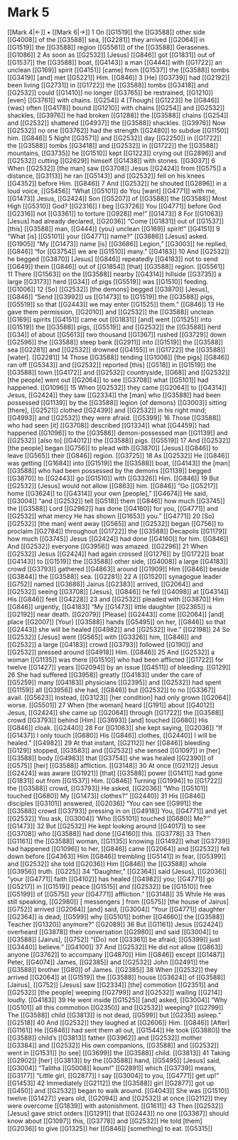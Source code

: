 # Mark 5
[[Mark 4|←]] • [[Mark 6|→]]
1 On [[G1519]] the [[G3588]] other side [[G4008]] of the [[G3588]] sea, [[G2281]] they arrived [[G2064]] in [[G1519]] the [[G3588]] region [[G5561]] of the [[G3588]] Gerasenes. [[G1086]] 
2 As soon as [[G2532]] [Jesus] [[G846]] got [[G1831]] out of [[G1537]] the [[G3588]] boat, [[G4143]] a man [[G444]] with [[G1722]] an unclean [[G169]] spirit [[G4151]] [came] from [[G1537]] the [[G3588]] tombs [[G3419]] [and] met [[G5221]] Him. [[G846]] 
3 [He] [[G3739]] had [[G2192]] been living [[G2731]] in [[G1722]] the [[G3588]] tombs [[G3418]] and [[G2532]] could [[G1410]] no longer [[G3765]] be restrained, [[G1210]] [even] [[G3761]] with chains. [[G254]] 
4 [Though] [[G1223]] he [[G846]] {was} often [[G4178]] bound [[G1210]] with chains [[G254]] and [[G2532]] shackles, [[G3976]] he had broken [[G1288]] the [[G3588]] chains [[G254]] and [[G2532]] shattered [[G4937]] the [[G3588]] shackles. [[G3976]] Now [[G2532]] no one [[G3762]] had the strength [[G2480]] to subdue [[G1150]] him. [[G846]] 
5 Night [[G3571]] and [[G2532]] day [[G2250]] in [[G1722]] the [[G3588]] tombs [[G3418]] and [[G2532]] in [[G1722]] the [[G3588]] mountains, [[G3735]] he [[G1510]] kept [[G1223]] crying out [[G2896]] and [[G2532]] cutting [[G2629]] himself [[G1438]] with stones. [[G3037]] 
6 When [[G2532]] [the man] saw [[G3708]] Jesus [[G2424]] from [[G575]] a distance, [[G3113]] he ran [[G5143]] and [[G2532]] fell on his knees [[G4352]] before Him. [[G846]] 
7 And [[G2532]] he shouted [[G2896]] in a loud voice, [[G5456]] “What [[G5101]] do You [want] [[G4771]] with me, [[G1473]] Jesus, [[G2424]] Son [[G5207]] of [[G3588]] the [[G3588]] Most High [[G5310]] God? [[G2316]] I beg [[G3726]] You [[G4771]] before God [[G2316]] not [[G3361]] to torture [[G928]] me!” [[G1473]] 
8 For [[G1063]] [Jesus] had already declared, [[G2036]] “Come [[G1831]] out of [[G1537]] [this] [[G3588]] man, [[G444]] {you} unclean [[G169]] spirit!” [[G4151]] 
9 “What [is] [[G5101]] your [[G4771]] name?” [[G3686]] [Jesus] asked. [[G1905]] “My [[G1473]] name [is] [[G3686]] Legion,” [[G3003]] he replied, [[G846]] “for [[G3754]] we are [[G1510]] many.” [[G4183]] 
10 And [[G2532]] he begged [[G3870]] [Jesus] [[G846]] repeatedly [[G4183]] not to send [[G649]] them [[G846]] out of [[G1854]] [that] [[G3588]] region. [[G5561]] 
11 There [[G1563]] on the [[G3588]] nearby [[G4314]] hillside [[G3735]] a large [[G3173]] herd [[G34]] of pigs [[G5519]] was [[G1510]] feeding. [[G1006]] 
12 [So] [[G2532]] [the demons] begged [[G3870]] [Jesus], [[G846]] “Send [[G3992]] us [[G1473]] to [[G1519]] the [[G3588]] pigs, [[G5519]] so that [[G2443]] we may enter [[G1525]] them.” [[G846]] 
13 He gave them permission, [[G2010]] and [[G2532]] the [[G3588]] unclean [[G169]] spirits [[G4151]] came out [[G1831]] [and] went [[G1525]] into [[G1519]] the [[G3588]] pigs, [[G5519]] and [[G2532]] the [[G3588]] herd [[G34]] of about [[G5613]] two thousand [[G1367]] rushed [[G3729]] down [[G2596]] the [[G3588]] steep bank [[G2911]] into [[G1519]] the [[G3588]] sea [[G2281]] and [[G2532]] drowned [[G4155]] in [[G1722]] the [[G3588]] [water]. [[G2281]] 
14 Those [[G3588]] tending [[G1006]] [the pigs] [[G846]] ran off [[G5343]] and [[G2532]] reported [this] [[G518]] in [[G1519]] the [[G3588]] town [[G4172]] and [[G2532]] countryside, [[G68]] and [[G2532]] [the people] went out [[G2064]] to see [[G3708]] what [[G5101]] had happened. [[G1096]] 
15 When [[G2532]] they came [[G2064]] to [[G4314]] Jesus, [[G2424]] they saw [[G2334]] the [man] who [[G3588]] had been possessed [[G1139]] by the [[G3588]] legion {of demons} [[G3003]] sitting [there], [[G2521]] clothed [[G2439]] and [[G2532]] in his right mind; [[G4993]] and [[G2532]] they were afraid. [[G5399]] 
16 Those [[G3588]] who had seen [it] [[G3708]] described [[G1334]] what [[G4459]] had happened [[G1096]] to the [[G3588]] demon-possessed man [[G1139]] and [[G2532]] [also to] [[G4012]] the [[G3588]] pigs. [[G5519]] 
17 And [[G2532]] [the people] began [[G756]] to plead with [[G3870]] [Jesus] [[G846]] to leave [[G565]] their [[G846]] region. [[G3725]] 
18 As [[G2532]] He [[G846]] was getting [[G1684]] into [[G1519]] the [[G3588]] boat, [[G4143]] the [man] [[G3588]] who had been possessed by the demons [[G1139]] begged [[G3870]] to [[G2443]] go [[G1510]] with [[G3326]] Him. [[G846]] 
19 But [[G2532]] [Jesus] would not allow [[G863]] him. [[G846]] “Go [[G5217]] home [[G3624]] to [[G4314]] your own [people],” [[G4674]] He said, [[G3004]] “and [[G2532]] tell [[G518]] them [[G846]] how much [[G3745]] the [[G3588]] Lord [[G2962]] has done [[G4160]] for you, [[G4771]] and [[G2532]] what mercy He has shown [[G1653]] you.” [[G4771]] 
20 [So] [[G2532]] [the man] went away [[G565]] and [[G2532]] began [[G756]] to proclaim [[G2784]] throughout [[G1722]] the [[G3588]] Decapolis [[G1179]] how much [[G3745]] Jesus [[G2424]] had done [[G4160]] for him. [[G846]] And [[G2532]] everyone [[G3956]] was amazed. [[G2296]] 
21 When [[G2532]] Jesus [[G2424]] had again crossed [[G1276]] by [[G1722]] boat [[G4143]] to [[G1519]] the [[G3588]] other side, [[G4008]] a large [[G4183]] crowd [[G3793]] gathered [[G4863]] around [[G1909]] Him [[G846]] beside [[G3844]] the [[G3588]] sea. [[G2281]] 
22 A [[G1520]] synagogue leader [[G752]] named [[G3686]] Jairus [[G2383]] arrived, [[G2064]] and [[G2532]] seeing [[G3708]] [Jesus], [[G846]] he fell [[G4098]] at [[G4314]] His [[G846]] feet [[G4228]] 
23 and [[G2532]] pleaded with [[G3870]] Him [[G846]] urgently, [[G4183]] “My [[G1473]] little daughter [[G2365]] is [[G2192]] near death. [[G2079]] [Please] [[G2443]] come [[G2064]] [and] place [[G2007]] [Your] [[G3588]] hands [[G5495]] on her, [[G846]] so that [[G2443]] she will be healed [[G4982]] and [[G2532]] live.” [[G2198]] 
24 So [[G2532]] [Jesus] went [[G565]] with [[G3326]] him, [[G846]] and [[G2532]] a large [[G4183]] crowd [[G3793]] followed [[G190]] and [[G2532]] pressed around [[G4918]] Him. [[G846]] 
25 And [[G2532]] a woman [[G1135]] was there [[G1510]] who had been afflicted [[G1722]] for twelve [[G1427]] years [[G2094]] by an issue [[G4511]] of bleeding. [[G129]] 
26 She had suffered [[G3958]] greatly [[G4183]] under the care of [[G5259]] many [[G4183]] physicians [[G2395]] and [[G2532]] had spent [[G1159]] all [[G3956]] she had, [[G846]] but [[G2532]] to no [[G3367]] avail. [[G5623]] Instead, [[G3123]] [her condition] had only grown [[G2064]] worse. [[G5501]] 
27 When [the woman] heard [[G191]] about [[G4012]] Jesus, [[G2424]] she came up [[G2064]] through [[G1722]] the [[G3588]] crowd [[G3793]] behind [Him] [[G3693]] [and] touched [[G680]] His [[G846]] cloak. [[G2440]] 
28 For [[G1063]] she kept saying, [[G2036]] “If [[G1437]] I only touch [[G680]] His [[G846]] clothes, [[G2440]] I will be healed.” [[G4982]] 
29 At that instant, [[G2112]] her [[G846]] bleeding [[G129]] stopped, [[G3583]] and [[G2532]] she sensed [[G1097]] in [her] [[G3588]] body [[G4983]] that [[G3754]] she was healed [[G2390]] of [[G575]] [her] [[G3588]] affliction. [[G3148]] 
30 At once [[G2112]] Jesus [[G2424]] was aware [[G1921]] [that] [[G3588]] power [[G1411]] had gone [[G1831]] out from [[G1537]] Him. [[G846]] Turning [[G1994]] to [[G1722]] the [[G3588]] crowd, [[G3793]] He asked, [[G2036]] “Who [[G5101]] touched [[G680]] My [[G1473]] clothes?” [[G2440]] 
31 His [[G846]] disciples [[G3101]] answered, [[G2036]] “You can see [[G991]] the [[G3588]] crowd [[G3793]] pressing in on [[G4918]] You, [[G4771]] and yet [[G2532]] You ask, [[G3004]] ‘Who [[G5101]] touched [[G680]] Me?’” [[G1473]] 
32 But [[G2532]] He kept looking around [[G4017]] to see [[G3708]] who [[G3588]] had done [[G4160]] this. [[G3778]] 
33 Then [[G1161]] the [[G3588]] woman, [[G1135]] knowing [[G1492]] what [[G3739]] had happened [[G1096]] to her, [[G846]] came [[G2064]] and [[G2532]] fell down before [[G4363]] Him [[G846]] trembling [[G5141]] in fear, [[G5399]] and [[G2532]] she told [[G2036]] Him [[G846]] the [[G3588]] whole [[G3956]] truth. [[G225]] 
34 “Daughter,” [[G2364]] said [Jesus], [[G2036]] “your [[G4771]] faith [[G4102]] has healed [[G4982]] you; [[G4771]] go [[G5217]] in [[G1519]] peace [[G1515]] and [[G2532]] be [[G1510]] free [[G5199]] of [[G575]] your [[G4771]] affliction.” [[G3148]] 
35 While He was still speaking, [[G2980]] [ messengers ] from [[G575]] [the house of Jairus] [[G752]] arrived [[G2064]] [and] said, [[G3004]] “Your [[G4771]] daughter [[G2364]] is dead; [[G599]] why [[G5101]] bother [[G4660]] the [[G3588]] Teacher [[G1320]] anymore?” [[G2089]] 
36 But [[G1161]] Jesus [[G2424]] overheard [[G3878]] their conversation [[G2980]] and said [[G3004]] to [[G3588]] [Jairus], [[G752]] “{Do} not [[G3361]] be afraid; [[G5399]] just [[G3440]] believe.” [[G4100]] 
37 And [[G2532]] He did not allow [[G863]] anyone [[G3762]] to accompany [[G4870]] Him [[G846]] except [[G1487]] Peter, [[G4074]] James, [[G2385]] and [[G2532]] John [[G2491]] the [[G3588]] brother [[G80]] of James. [[G2385]] 
38 When [[G2532]] they arrived [[G2064]] at [[G1519]] the [[G3588]] house [[G3624]] of [[G3588]] [Jairus], [[G752]] [Jesus] saw [[G2334]] [the] commotion [[G2351]] and [[G2532]] [the people] weeping [[G2799]] and [[G2532]] wailing [[G214]] loudly. [[G4183]] 
39 He went inside [[G1525]] [and] asked, [[G3004]] “Why [[G5101]] all this commotion [[G2350]] and [[G2532]] weeping? [[G2799]] The [[G3588]] child [[G3813]] is not dead, [[G599]] but [[G235]] asleep.” [[G2518]] 
40 And [[G2532]] they laughed at [[G2606]] Him. [[G846]] [After] [[G1161]] He [[G846]] had sent them all out, [[G1544]] He took [[G3880]] the [[G3588]] child’s [[G3813]] father [[G3962]] and [[G2532]] mother [[G3384]] and [[G2532]] His own companions, [[G3588]] and [[G2532]] went in [[G1531]] [to see] [[G3699]] the [[G3588]] child. [[G3813]] 
41 Taking [[G2902]] [her] [[G3813]] by the [[G3588]] hand, [[G5495]] [Jesus] said, [[G3004]] “Talitha [[G5008]] koum!” [[G2891]] which [[G3739]] means, [[G3177]] “Little girl, [[G2877]] I say [[G3004]] to you, [[G4771]] get up!” [[G1453]] 
42 Immediately [[G2112]] the [[G3588]] girl [[G2877]] got up [[G450]] and [[G2532]] began to walk around. [[G4043]] She was [[G1510]] twelve [[G1427]] years old, [[G2094]] and [[G2532]] at once [[G2112]] they were overcome [[G1839]] with astonishment. [[G1611]] 
43 Then [[G2532]] [Jesus] gave strict orders [[G1291]] that [[G2443]] no one [[G3367]] should know about [[G1097]] this, [[G3778]] and [[G2532]] He told [them] [[G2036]] to give [[G1325]] her [[G846]] [something] to eat. [[G5315]] 
